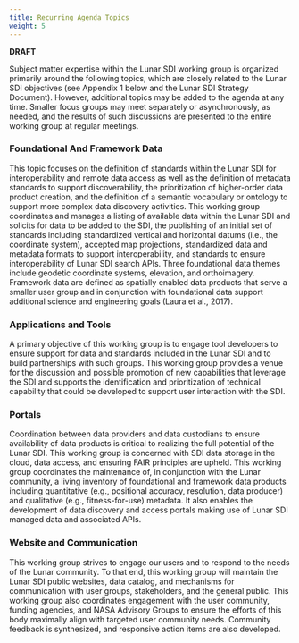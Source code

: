 ```yaml
---
title: Recurring Agenda Topics
weight: 5
---
```


**DRAFT**

Subject matter expertise within the Lunar SDI working group is organized primarily around the following topics, which are closely related to the Lunar SDI objectives (see Appendix 1 below and the Lunar SDI Strategy Document). However, additional topics may be added to the agenda at any time. Smaller focus groups may meet separately or asynchronously, as needed, and the results of such discussions are presented to the entire working group at regular meetings.

### Foundational And Framework Data
This topic focuses on the definition of standards within the Lunar SDI for interoperability and remote data access as well as the definition of metadata standards to support discoverability, the prioritization of higher-order data product creation, and the definition of a semantic vocabulary or ontology to support more complex data discovery activities. This working group coordinates and manages a listing of available data within the Lunar SDI and solicits for data to be added to the SDI, the publishing of an initial set of standards including standardized vertical and horizontal datums (i.e., the coordinate system), accepted map projections, standardized data and metadata formats to support interoperability, and standards to ensure interoperability of Lunar SDI search APIs. Three foundational data themes include geodetic coordinate systems, elevation, and orthoimagery. Framework data are defined as spatially enabled data products that serve a smaller user group and in conjunction with foundational data support additional science and engineering goals (Laura et al., 2017).


### Applications and Tools
A primary objective of this working group is to engage tool developers to ensure support for data and standards included in the Lunar SDI and to build partnerships with such groups. This working group provides a venue for the discussion and possible promotion of new capabilities that leverage the SDI and supports the identification and prioritization of technical capability that could be developed to support user interaction with the SDI.

### Portals
Coordination between data providers and data custodians to ensure availability of data products is critical to realizing the full potential of the Lunar SDI. This working group is concerned with SDI data storage in the cloud, data access, and ensuring FAIR principles are upheld. This working group coordinates the maintenance of, in conjunction with the Lunar community, a living inventory of foundational and framework data products including quantitative (e.g., positional accuracy, resolution, data producer) and qualitative (e.g., fitness-for-use) metadata. It also enables the development of data discovery and access portals making use of Lunar SDI managed data and associated APIs.

### Website and Communication
This working group strives to engage our users and to respond to the needs of the Lunar community. To that end, this working group will maintain the Lunar SDI public websites, data catalog, and mechanisms for communication with user groups, stakeholders, and the general public. This working group also coordinates engagement with the user community, funding agencies, and NASA Advisory Groups to ensure the efforts of this body maximally align with targeted user community needs. Community feedback is synthesized, and responsive action items are also developed.